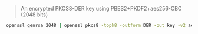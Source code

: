 > An encrypted PKCS8-DER key using PBES2+PKDF2+aes256-CBC (2048 bits)

```sh
openssl genrsa 2048 | openssl pkcs8 -topk8 -outform DER -out key -v2 aes256 -passout pass:password
```

